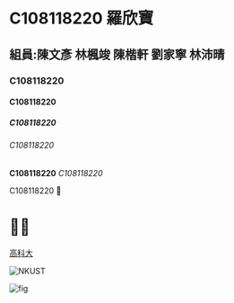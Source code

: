 # C108118220 羅欣寶
## 組員:陳文彥 林楓竣 陳楷軒 劉家寧 林沛晴
### C108118220
#### C108118220
##### C108118220
###### C108118220
**C108118220** *C108118220*

C108118220 🙂
# 🌙🎨

[高科大](https://www.nkust.edu.tw/)

![NKUST](https://www.nkust.edu.tw/var/file/0/1000/img/513/182513897.png)

![fig](https://www.nkust.edu.tw/var/file/0/1000/pictures/709/m/mczh-tw400x400_small49362_395013297813.jpg)
